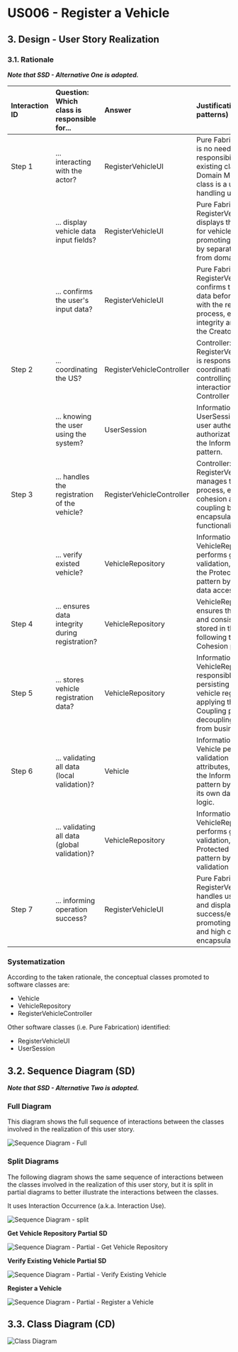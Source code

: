 # US006 - Register a Vehicle 

## 3. Design - User Story Realization 

### 3.1. Rationale

_**Note that SSD - Alternative One is adopted.**_


| Interaction ID | Question: Which class is responsible for...     | Answer                    | Justification (with patterns)                                                                                                                                                                 |
|:---------------|:------------------------------------------------|:--------------------------|:----------------------------------------------------------------------------------------------------------------------------------------------------------------------------------------------|
| Step 1         | ... interacting with the actor?                 | RegisterVehicleUI         | Pure Fabrication: There is no need to assign this responsibility to any existing class in the Domain Model. The UI class is a utility class for handling user interaction.                    |
|                | ... display vehicle data input fields?          | RegisterVehicleUI         | Pure Fabrication: RegisterVehicleUI displays the input fields for vehicle data, promoting low coupling by separating UI logic from domain logic.                                              |
|                | ... confirms the user's input data?             | RegisterVehicleUI         | Pure Fabrication: RegisterVehicleUI confirms the user's input data before proceeding with the registration process, ensuring data integrity and adhering to the Creator pattern.              |
| Step 2         | ... coordinating the US?                        | RegisterVehicleController | Controller: RegisterVehicleController is responsible for coordinating and controlling the flow of interaction, applying the Controller pattern.                                               |
|                | ... knowing the user using the system?          | UserSession               | Information Expert: UserSession manages user authentication and authorization, following the Information Expert pattern.                                                                      |
| Step 3         | ... handles the registration of the vehicle?    | RegisterVehicleController | Controller: RegisterVehicleController manages the registration process, ensuring high cohesion and low coupling by encapsulating related functionality.                                       |
|                | ... verify existed vehicle?                     | VehicleRepository         | Information Expert: VehicleRepository performs global validation, adhering to the Protected Variation pattern by encapsulating data access.                                                   |
| Step 4         | ... ensures data integrity during registration? | VehicleRepository         | VehicleRepository ensures that only valid and consistent data is stored in the system, following the High Cohesion pattern.                                                                   |
| Step 5         | ... stores vehicle registration data?           | VehicleRepository         | Information Expert: VehicleRepository is responsible for persisting and managing vehicle registration data, applying the Low Coupling pattern by decoupling data storage from business logic. |
| Step 6         | ... validating all data (local validation)?     | Vehicle                   | Information Expert: Vehicle performs local validation on its attributes, adhering to the Information Expert pattern by encapsulating its own data validation logic.                           | 
|                | ... validating all data (global validation)?    | VehicleRepository         | Information Expert: VehicleRepository performs global validation, following the Protected Variation pattern by encapsulating validation rules.                                                | 
| Step 7         | ... informing operation success?                | RegisterVehicleUI         | Pure Fabrication: RegisterVehicleUI handles user interaction and displays success/error messages, promoting low coupling and high cohesion by encapsulating UI logic.                         | 


### Systematization ##

According to the taken rationale, the conceptual classes promoted to software classes are: 

* Vehicle
* VehicleRepository
* RegisterVehicleController


Other software classes (i.e. Pure Fabrication) identified: 

* RegisterVehicleUI  
* UserSession



## 3.2. Sequence Diagram (SD)

_**Note that SSD - Alternative Two is adopted.**_

### Full Diagram

This diagram shows the full sequence of interactions between the classes involved in the realization of this user story.

![Sequence Diagram - Full](svg/us006-sequence-diagram-full.svg)

### Split Diagrams

The following diagram shows the same sequence of interactions between the classes involved in the realization of this user story, but it is split in partial diagrams to better illustrate the interactions between the classes.

It uses Interaction Occurrence (a.k.a. Interaction Use).

![Sequence Diagram - split](svg/us006-sequence-diagram-split.svg)

**Get Vehicle Repository Partial SD**

![Sequence Diagram - Partial - Get Vehicle Repository](svg/us006-sequence-diagram-partial-get-vehicle-repository.svg)

**Verify Existing Vehicle Partial SD**

![Sequence Diagram - Partial - Verify Existing Vehicle](svg/us006-sequence-diagram-partial-verify-existing-vehicle.svg)

**Register a Vehicle**

![Sequence Diagram - Partial - Register a Vehicle](svg/us006-sequence-diagram-partial-register-vehicle.svg)

## 3.3. Class Diagram (CD)

![Class Diagram](svg/us006-class-diagram.svg)